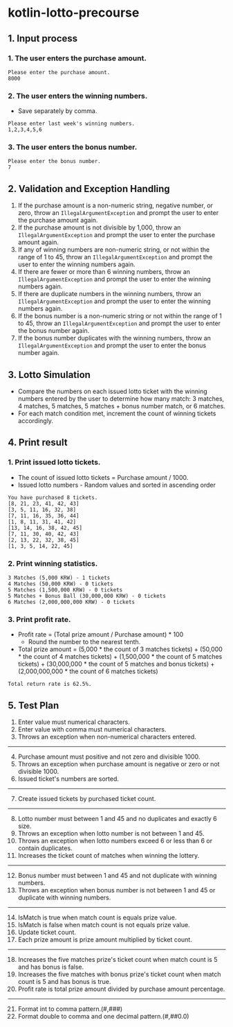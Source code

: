 # kotlin-lotto-precourse

## 1. Input process

### 1. The user enters the purchase amount.

```
Please enter the purchase amount.
8000
```

### 2. The user enters the winning numbers.

- Save separately by comma.

```
Please enter last week's winning numbers.
1,2,3,4,5,6
```

### 3. The user enters the bonus number.

```
Please enter the bonus number.
7
```

## 2. Validation and Exception Handling

1. If the purchase amount is a non-numeric string, negative number, or zero, throw
   an `IllegalArgumentException` and prompt the user to enter the purchase amount again.
2. If the purchase amount is not divisible by 1,000, throw an `IllegalArgumentException` and prompt
   the user to enter the purchase amount again.
3. If any of winning numbers are non-numeric string, or not within the range of 1 to 45, throw
   an `IllegalArgumentException` and prompt the user to enter the winning numbers again.
4. If there are fewer or more than 6 winning numbers, throw an `IllegalArgumentException` and prompt
   the user to enter the winning numbers again.
5. If there are duplicate numbers in the winning numbers, throw an `IllegalArgumentException` and
   prompt the user to enter the winning numbers again.
6. If the bonus number is a non-numeric string or not within the range of 1 to 45, throw an
   `IllegalArgumentException` and prompt the user to enter the bonus number again.
7. If the bonus number duplicates with the winning numbers, throw an `IllegalArgumentException` and
   prompt the user to enter the bonus number again.

## 3. Lotto Simulation

- Compare the numbers on each issued lotto ticket with the winning numbers entered by the user to
  determine how many match: 3 matches, 4 matches, 5 matches, 5 matches + bonus number match, or 6
  matches.
- For each match condition met, increment the count of winning tickets accordingly.

## 4. Print result

### 1. Print issued lotto tickets.

- The count of issued lotto tickets = Purchase amount / 1000.
- Issued lotto numbers - Random values and sorted in ascending order

```
You have purchased 8 tickets.
[8, 21, 23, 41, 42, 43] 
[3, 5, 11, 16, 32, 38] 
[7, 11, 16, 35, 36, 44] 
[1, 8, 11, 31, 41, 42] 
[13, 14, 16, 38, 42, 45] 
[7, 11, 30, 40, 42, 43] 
[2, 13, 22, 32, 38, 45] 
[1, 3, 5, 14, 22, 45]
```

### 2. Print winning statistics.

```
3 Matches (5,000 KRW) - 1 tickets
4 Matches (50,000 KRW) - 0 tickets
5 Matches (1,500,000 KRW) - 0 tickets
5 Matches + Bonus Ball (30,000,000 KRW) - 0 tickets
6 Matches (2,000,000,000 KRW) - 0 tickets
```

### 3. Print profit rate.

- Profit rate = (Total prize amount / Purchase amount) * 100
    - Round the number to the nearest tenth.
- Total prize amount =
  (5,000 * the count of 3 matches tickets) +
  (50,000 * the count of 4 matches tickets) +
  (1,500,000 * the count of 5 matches tickets) +
  (30,000,000 * the count of 5 matches and bonus tickets) +
  (2,000,000,000 * the count of 6 matches tickets)

```
Total return rate is 62.5%.
```

## 5. Test Plan

1. Enter value must numerical characters.
2. Enter value with comma must numerical characters.
3. Throws an exception when non-numerical characters entered.
---
4. Purchase amount must positive and not zero and divisible 1000.
5. Throws an exception when purchase amount is negative or zero or not divisible 1000.
6. Issued ticket's numbers are sorted.
---
7. Create issued tickets by purchased ticket count.
---
8. Lotto number must between 1 and 45 and no duplicates and exactly 6 size.
9. Throws an exception when lotto number is not between 1 and 45.
10. Throws an exception when lotto numbers exceed 6 or less than 6 or contain duplicates.
11. Increases the ticket count of matches when winning the lottery.
---
12. Bonus number must between 1 and 45 and not duplicate with winning numbers.
13. Throws an exception when bonus number is not between 1 and 45 or duplicate with winning numbers.
---
14. IsMatch is true when match count is equals prize value.
15. IsMatch is false when match count is not equals prize value.
16. Update ticket count.
17. Each prize amount is prize amount multiplied by ticket count.
---
18. Increases the five matches prize's ticket count when match count is 5 and has bonus is false.
19. Increases the five matches with bonus prize's ticket count when match count is 5 and has bonus
    is true.
20. Profit rate is total prize amount divided by purchase amount percentage.
---
21. Format int to comma pattern.(#,###)
22. Format double to comma and one decimal pattern.(#,##0.0)
